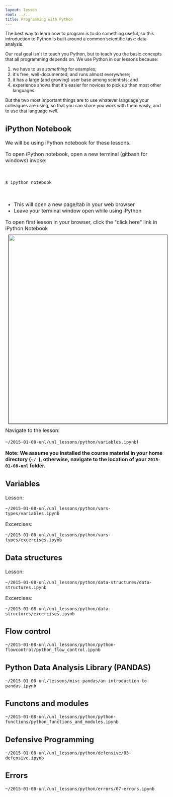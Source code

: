 ```yaml
---
layout: lesson
root: ../..
title: Programming with Python
---
```

The best way to learn how to program is to do something useful,
so this introduction to Python is built around a common scientific task:
data analysis.

Our real goal isn't to teach you Python,
but to teach you the basic concepts that all programming depends on.
We use Python in our lessons because:

1.  we have to use *something* for examples;
2.  it's free, well-documented, and runs almost everywhere;
3.  it has a large (and growing) user base among scientists; and
4.  experience shows that it's easier for novices to pick up than most other languages.

But the two most important things are
to use whatever language your colleagues are using,
so that you can share you work with them easily,
and to use that language *well*.

<div style="font-size:medium">
<h2>iPython Notebook</h2>
We will be using iPython notebook for these lessons.
<p>To open iPython notebook, open a new terminal (gitbash for windows) invoke:</p>
<br>
<p><code>$ ipython notebook</code></p>
<br>
<ul>
<li>This will open a new page/tab in your web browser</li>
<li>Leave your terminal window open while using iPython</li>
</ul>

To open first lesson in your browser, click the "click here" link in iPython Notebook <br>
<img src="ipython_link.png" style="border:1px solid black;width:600px;margin:10px" />
<br clear="all" />
Navigate to the lesson:
<p><code>~/2015-01-08-unl/unl_lessons/python/variables.ipynb</code>)</p>

<b>Note: We assume you installed the course material in your home directory (<code>~/ </code>),
otherwise, navigate to the location of your <code>2015-01-08-unl</code> folder.</b>

<h2>Variables</h2>
Lesson:
<p><code>~/2015-01-08-unl/unl_lessons/python/vars-types/variables.ipynb</code></p>
Excercises:
<p><code>~/2015-01-08-unl/unl_lessons/python/vars-types/excercises.ipynb </code></p>

<h2>Data structures</h2>
Lesson:
<p><code>~/2015-01-08-unl/unl_lessons/python/data-structures/data-structures.ipynb</code></p>
Excercises:
<p><code>~/2015-01-08-unl/unl_lessons/python/data-structures/excercises.ipynb </code> </p>

<h2>Flow control</h2>
<p><code>~/2015-01-08-unl/unl_lessons/python/python-flowcontrol/python_flow_control.ipynb</code></p>

<h2>Python Data Analysis Library (PANDAS)</h2>
<p><code>~/2015-01-08-unl/lessons/misc-pandas/an-introduction-to-pandas.ipynb</code></p>

<h2>Functons and modules</h2>
<p><code>~/2015-01-08-unl/unl_lessons/python/python-functions/python_functions_and_modules.ipynb</code></p>

<h2>Defensive Programming</h2>
<p><code>~/2015-01-08-unl/unl_lessons/python/defensive/05-defensive.ipynb</code></p>

<h2>Errors</h2>
<p><code>~/2015-01-08-unl/unl_lessons/python/errors/07-errors.ipynb</code></p>

</div>

